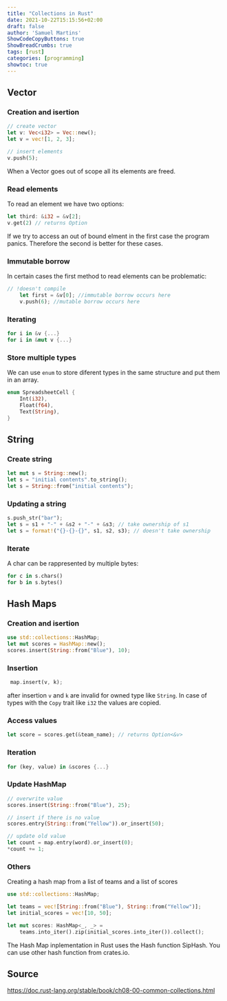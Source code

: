 ```yaml
---
title: "Collections in Rust"
date: 2021-10-22T15:15:56+02:00
draft: false
author: 'Samuel Martins'
ShowCodeCopyButtons: true
ShowBreadCrumbs: true
tags: [rust]
categories: [programming]
showtoc: true
---
```



## Vector

### Creation and isertion
```rust
// create vector
let v: Vec<i32> = Vec::new();
let v = vec![1, 2, 3];

// insert elements
v.push(5);
```
When a Vector goes out of scope all its elements are freed.

### Read elements

To read an element we have two options:
```rust
let third: &i32 = &v[2];
v.get(2) // returns Option 
```
If we try to access an out of bound elment in the first case the program panics. Therefore the second is better for these cases.

### Immutable borrow
In certain cases the first method to read elements can be problematic:
```rust
// !doesn't compile
    let first = &v[0]; //immutable borrow occurs here
    v.push(6); //mutable borrow occurs here
```

### Iterating

```rust
for i in &v {...}
for i in &mut v {...}
```

### Store multiple types
We can use `enum` to store diferent types in the same structure and put them in an array.
```rust
enum SpreadsheetCell {
    Int(i32),
    Float(f64),
    Text(String),
}
```

## String

### Create string
```rust
let mut s = String::new();
let s = "initial contents".to_string();
let s = String::from("initial contents");
```

### Updating a string
```rust
s.push_str("bar");
let s = s1 + "-" + &s2 + "-" + &s3; // take ownership of s1
let s = format!("{}-{}-{}", s1, s2, s3); // doesn't take ownership
```

### Iterate
A char can be rappresented by multiple bytes:
```rust
for c in s.chars()
for b in s.bytes()
```

## Hash Maps

### Creation and isertion
```rust
use std::collections::HashMap;
let mut scores = HashMap::new();
scores.insert(String::from("Blue"), 10);
```

### Insertion
```rust
 map.insert(v, k);
```
after insertion `v` and `k` are invalid for owned type like `String`. In case of types with the `Copy` trait like `i32` the values are copied.


### Access values
```rust
let score = scores.get(&team_name); // returns Option<&v>
```

### Iteration
```rust
for (key, value) in &scores {...}
```

### Update HashMap
```rust
// overwrite value
scores.insert(String::from("Blue"), 25);

// insert if there is no value
scores.entry(String::from("Yellow")).or_insert(50);

// update old value
let count = map.entry(word).or_insert(0);
*count += 1;
```
### Others

Creating a hash map from a list of teams and a list of scores
```rust
use std::collections::HashMap;

let teams = vec![String::from("Blue"), String::from("Yellow")];
let initial_scores = vec![10, 50];

let mut scores: HashMap<_, _> =
    teams.into_iter().zip(initial_scores.into_iter()).collect();
```

The Hash Map inplementation in Rust uses the Hash function SipHash. You can use other hash function from crates.io.

Source
----

https://doc.rust-lang.org/stable/book/ch08-00-common-collections.html